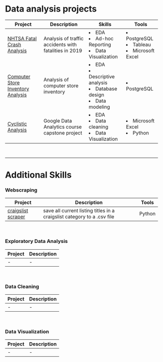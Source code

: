 
# Data analysis projects

|  Project  |  Description  | Skills | Tools |
|---|  --- | - | - |
|  [NHTSA Fatal Crash Analysis](/fatal_crash_project)  | Analysis of traffic accidents with fatalities in 2019 | <li>EDA</li> <li>Ad-hoc Reporting</li> <li>Data Visualization</li> | <li>PostgreSQL</li> <li>Tableau</li> <li>Microsoft Excel</li> |
| [Computer Store Inventory Analysis](hardware_store) | Analysis of computer store inventory | <li>EDA</li> <li>Descriptive analysis</li> <li>Database design</li> <li>Data modeling</li> | <li>PostgreSQL</li> |
| [Cyclistic Analysis](/google_capstone) | Google Data Analytics course capstone project | <li>EDA</li> <li>Data cleaning</li> <li>Data Visualization</li> | <li>Microsoft Excel</li> <li>Python</li> |
<br>

***

# Additional Skills
###  Webscraping  
|  Project  |  Description  | Tools |
| - | - | - |
|  [craigslist scraper](/craigslist_scraper)  |  save all current listing titles in a craigslist category to a .csv file  | Python |

<br>

### Exploratory Data Analysis
|  Project  |  Description  |
| ---  |  ---  |
|  -  |  -  |
<br>

### Data Cleaning
|  Project  |  Description  |
| ---  |  ---  |
|  -  |  -  |
<br>

### Data Visualization
|  Project  |  Description  |
| ---  |  ---  |
|  -  |  -  |
<br>

